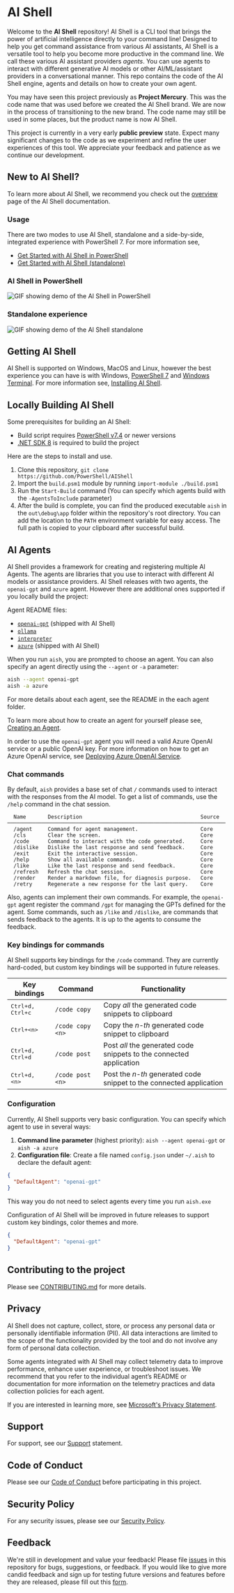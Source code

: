 # AI Shell

Welcome to the **AI Shell** repository! AI Shell is a CLI tool that brings the power of artificial
intelligence directly to your command line! Designed to help you get command assistance from various
AI assistants, AI Shell is a versatile tool to help you become more productive in the command line.
We call these various AI assistant providers _agents_. You can use agents to interact with different
generative AI models or other AI/ML/assistant providers in a conversational manner. This repo
contains the code of the AI Shell engine, agents and details on how to create your own agent.

You may have seen this project previously as **Project Mercury**. This was the code name that was
used before we created the AI Shell brand. We are now in the process of transitioning to the new
brand. The code name may still be used in some places, but the product name is now AI Shell.

This project is currently in a very early **public preview** state. Expect many significant changes
to the code as we experiment and refine the user experiences of this tool. We appreciate your
feedback and patience as we continue our development.

## New to AI Shell?

To learn more about AI Shell, we recommend you check out the [overview][19] page of the AI Shell
documentation.

### Usage

There are two modes to use AI Shell, standalone and a side-by-side, integrated experience with
PowerShell 7. For more information see,
- [Get Started with AI Shell in PowerShell][15]
- [Get Started with AI Shell (standalone)][16]

### AI Shell in PowerShell

![GIF showing demo of the AI Shell in PowerShell][21]

### Standalone experience

![GIF showing demo of the AI Shell standalone][20]

## Getting AI Shell

AI Shell is supported on Windows, MacOS and Linux, however the best experience you can have is with
Windows, [PowerShell 7][11] and [Windows Terminal][14]. For more information see,
[Installing AI Shell][13].

## Locally Building AI Shell

Some prerequisites for building an AI Shell:

- Build script requires [PowerShell v7.4][18] or newer versions
- [.NET SDK 8][09] is required to build the project

Here are the steps to install and use.

1. Clone this repository, `git clone https://github.com/PowerShell/AIShell`
2. Import the `build.psm1` module by running `import-module ./build.psm1` 
3. Run the `Start-Build` command (You can specify which agents build with the `-AgentsToInclude`
   parameter)
4. After the build is complete, you can find the produced executable `aish` in the `out\debug\app`
   folder within the repository's root directory. You can add the location to the `PATH` environment
   variable for easy access. The full path is copied to your clipboard after successful build.

## AI Agents

AI Shell provides a framework for creating and registering multiple AI Agents. The agents are
libraries that you use to interact with different AI models or assistance providers. AI Shell
releases with two agents, the `openai-gpt` and `azure` agent. However there are additional ones
supported if you locally build the project:

Agent README files:

- [`openai-gpt`][08] (shipped with AI Shell)
- [`ollama`][06]
- [`interpreter`][07]
- [`azure`][17] (shipped with AI Shell)

When you run `aish`, you are prompted to choose an agent. You can also specify an agent directly using the `--agent` or `-a` parameter:

```bash
aish --agent openai-gpt
aish -a azure
```

For more details about each agent, see the README in the each agent folder.

To learn more about how to create an agent for yourself please see, [Creating an Agent][03].

In order to use the `openai-gpt` agent you will need a valid Azure OpenAI service or a public OpenAI
key. For more information on how to get an Azure OpenAI service, see
[Deploying Azure OpenAI Service](./docs/development/AzureOAIDeployment/DeployingAzureOAI.md).

### Chat commands

By default, `aish` provides a base set of chat `/` commands used to interact with the responses from
the AI model. To get a list of commands, use the `/help` command in the chat session.

```
  Name       Description                                      Source
──────────────────────────────────────────────────────────────────────
  /agent     Command for agent management.                    Core
  /cls       Clear the screen.                                Core
  /code      Command to interact with the code generated.     Core
  /dislike   Dislike the last response and send feedback.     Core
  /exit      Exit the interactive session.                    Core
  /help      Show all available commands.                     Core
  /like      Like the last response and send feedback.        Core
  /refresh   Refresh the chat session.                        Core
  /render    Render a markdown file, for diagnosis purpose.   Core
  /retry     Regenerate a new response for the last query.    Core
```

Also, agents can implement their own commands. For example, the `openai-gpt` agent register the
command `/gpt` for managing the GPTs defined for the agent. Some commands, such as `/like` and
`/dislike`, are commands that sends feedback to the agents. It is up to the agents to consume the
feedback.

### Key bindings for commands

AI Shell supports key bindings for the `/code` command. They are currently hard-coded, but custom
key bindings will be supported in future releases.

| Key bindings              | Command          | Functionality |
| ------------------------- | ---------------- | ------------- |
| <kbd>Ctrl+d, Ctrl+c</kbd> | `/code copy`     | Copy _all_ the generated code snippets to clipboard |
| <kbd>Ctrl+\<n\></kbd>     | `/code copy <n>` | Copy the _n-th_ generated code snippet to clipboard |
| <kbd>Ctrl+d, Ctrl+d</kbd> | `/code post`     | Post _all_ the generated code snippets to the connected application |
| <kbd>Ctrl+d, \<n\></kbd>  | `/code post <n>` | Post the _n-th_ generated code snippet to the connected application |

### Configuration

Currently, AI Shell supports very basic configuration. You can specify which agent to use in several ways:

1. **Command line parameter** (highest priority): `aish --agent openai-gpt` or `aish -a azure`
2. **Configuration file**: Create a file named `config.json` under `~/.aish` to declare the default agent:

```json
{
  "DefaultAgent": "openai-gpt"
}
```

This way you do not need to select agents every time you run `aish.exe`

Configuration of AI Shell will be improved in future releases to support custom key bindings, color
themes and more.

```json
{
  "DefaultAgent": "openai-gpt"
}
```

## Contributing to the project

Please see [CONTRIBUTING.md][02] for more details.

## Privacy

AI Shell does not capture, collect, store, or process any personal data or personally identifiable
information (PII). All data interactions are limited to the scope of the functionality provided by
the tool and do not involve any form of personal data collection.

Some agents integrated with AI Shell may collect telemetry data to improve performance, enhance user
experience, or troubleshoot issues. We recommend that you refer to the individual agent’s README or
documentation for more information on the telemetry practices and data collection policies for each
agent.

If you are interested in learning more, see
[Microsoft's Privacy Statement](https://www.microsoft.com/en-us/privacy/privacystatement?msockid=1fe60b30e66967f13fb91f29e73f661a).

## Support

For support, see our [Support][05] statement.

## Code of Conduct

Please see our [Code of Conduct][01] before participating in this project.

## Security Policy

For any security issues, please see our [Security Policy][12].

## Feedback

We're still in development and value your feedback! Please file [issues][10] in this repository for
bugs, suggestions, or feedback. If you would like to give more candid feedback and sign up for testing future versions and features before they are released, please fill out this [form][22].

<!-- link references -->
[01]: ./docs/CODE_OF_CONDUCT.md
[02]: ./docs/CONTRIBUTING.md
[03]: ./docs/development/CreatingAnAgent.md
[05]: ./docs/SUPPORT.md
[06]: ./shell/agents/AIShell.Ollama.Agent/README.md
[07]: ./shell/agents/AIShell.Interpreter.Agent/README.md
[08]: https://learn.microsoft.com/powershell/utility-modules/aishell/how-to/agent-openai
[09]: https://dotnet.microsoft.com/en-us/download
[10]: https://github.com/PowerShell/AIShell/issues
[11]: https://learn.microsoft.com/powershell/scripting/install/installing-powershell
[12]: ./docs/SECURITY.md
[13]: https://learn.microsoft.com/powershell/utility-modules/aishell/install-aishell
[14]: https://learn.microsoft.com/windows/terminal/
[15]: https://learn.microsoft.com/powershell/utility-modules/aishell/get-started/aishell-powershell
[16]:https://learn.microsoft.com/powershell/utility-modules/aishell/get-started/aishell-standalone
[17]: https://learn.microsoft.com/powershell/utility-modules/aishell/how-to/agent-azure
[18]: https://github.com/PowerShell/PowerShell/releases/tag/v7.4.6
[19]: https://learn.microsoft.com/powershell/utility-modules/aishell/overview
[20]: ./docs/media/DemoGIFs/standalone-startup.gif
[21]: ./docs/media/DemoGIFs/azure-agent.gif
[22]: https://aka.ms/AIShell-Feedback
[logo]: ./docs/media/AIShellIconSVG.svg